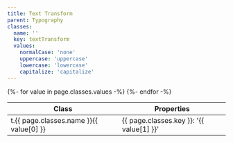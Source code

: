 ```yaml
---
title: Text Transform
parent: Typography
classes:
  name: ''
  key: textTransform
  values:
    normalCase: 'none'
    uppercase: 'uppercase'
    lowercase: 'lowercase'
    capitalize: 'capitalize'
---
```


<table>
  <thead>
    <tr>
      <th>Class</th>
      <th>Properties</th>
    </tr>
  </thead>
  <tbody>
    {%- for value in page.classes.values -%}
      <tr>
        <td>t.{{ page.classes.name }}{{ value[0] }}</td>
        <td>{{ page.classes.key }}: '{{ value[1] }}'</td>
      </tr>
    {%- endfor -%}
  </tbody>
</table>
